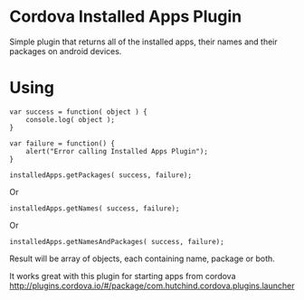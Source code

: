# Cordova Installed Apps Plugin

Simple plugin that returns all of the installed apps, their names and their packages on android devices.

# Using

    var success = function( object ) {
        console.log( object );
    }
  
    var failure = function() {
        alert("Error calling Installed Apps Plugin");
    }

    installedApps.getPackages( success, failure);
  
  Or
  
    installedApps.getNames( success, failure);
  
  Or
  
    installedApps.getNamesAndPackages( success, failure);
    
Result will be array of objects, each containing name, package or both.

It works great with this plugin for starting apps from cordova http://plugins.cordova.io/#/package/com.hutchind.cordova.plugins.launcher

  
